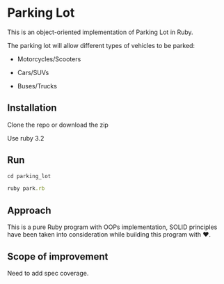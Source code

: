 # Parking Lot

This is an object-oriented implementation of Parking Lot in Ruby.

The parking lot will allow different types of vehicles to be parked:

-  Motorcycles/Scooters

- Cars/SUVs

- Buses/Trucks

## Installation

Clone the repo or download the zip

Use ruby 3.2

## Run

```ruby
cd parking_lot

ruby park.rb

```

## Approach

This is a pure Ruby program with OOPs implementation, SOLID principles have been taken into consideration while building this program with ❤️. 



## Scope of improvement

Need to add spec coverage.
